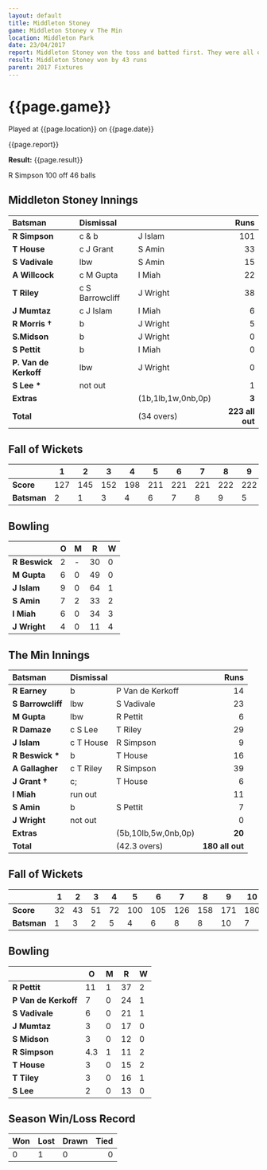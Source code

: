 ```yaml
---
layout: default
title: Middleton Stoney
game: Middleton Stoney v The Min
location: Middleton Park
date: 23/04/2017
report: Middleton Stoney won the toss and batted first. They were all out for 223. The Min were 180 all out with 2.3 overs left.
result: Middleton Stoney won by 43 runs
parent: 2017 Fixtures
---
```


# {{page.game}}

Played at {{page.location}} on {{page.date}}

{{page.report}}

**Result:** {{page.result}}

R Simpson 100 off 46 balls

## Middleton Stoney Innings

| Batsman | Dismissal | | Runs |
|:---|:---|---|---:|
| **R Simpson** | c & b  | J Islam | 101 |
| **T House** | c J Grant | S Amin | 33 |
| **S Vadivale** | lbw | S Amin | 15 |
| **A Willcock** | c M Gupta | I Miah | 22 |
| **T Riley** | c S Barrowcliff | J Wright | 38 |
| **J Mumtaz** | c J Islam  | I Miah | 6 |
| **R Morris &dagger;** | b | J Wright | 5 |
| **S.Midson** | b | J Wright | 0 |
| **S Pettit** | b  | I Miah | 0 |
| **P. Van de Kerkoff** | lbw | J Wright | 0 |
| **S Lee &#42;** | not out |  | 1 |
| **Extras** | | (1b,1lb,1w,0nb,0p) | **3** |
| **Total** | | (34 overs) | **223 all out** |


## Fall of Wickets

| | **1** | **2** | **3** | **4** | **5** | **6** | **7** | **8** | **9** | **10** |
|---|---|---|---|---|---|---|---|---|---|---|
| **Score** | 127 | 145 | 152 | 198 | 211 | 221 | 221 | 222 | 222 | 223 |
| **Batsman** | 2 | 1 | 3 | 4 | 6 | 7 | 8 | 9 | 5 | 10 |

## Bowling

| | O   | M | R  | W |
|---|---|---|---|---|
| **R Beswick** | 2 | - | 30 | 0 |
| **M Gupta** | 6 | 0 | 49 | 0 |
| **J Islam** | 9 | 0 | 64 | 1 |
| **S Amin** | 7 | 2 | 33 | 2 |
| **I Miah** | 6 | 0 | 34 | 3 |
| **J Wright** | 4 | 0 | 11 | 4 |


## The Min Innings

| Batsman | Dismissal | | Runs |
|:---|:---|---|---:|
| **R Earney** | b | P Van de Kerkoff | 14 |
| **S Barrowcliff** | lbw | S Vadivale | 23 |
| **M Gupta** | lbw | R Pettit | 6 |
| **R Damaze** | c S Lee | T Riley | 29 |
| **J Islam** | c T House | R Simpson | 9 |
| **R Beswick &#42;** | b  | T House | 16 |
| **A Gallagher** | c T Riley | R Simpson | 39 |
| **J Grant &#8224;** | c; | T House | 6 |
| **I Miah** | run out |  | 11 |
| **S Amin** | b | S Pettit | 7 |
| **J Wright** | not out |  | 0 |
| **Extras** | | (5b,10lb,5w,0nb,0p) | **20** |
| **Total** | | (42.3 overs) | **180 all out** |

## Fall of Wickets

| | **1** | **2** | **3** | **4** | **5** | **6** | **7** | **8** | **9** | **10** |
|---|---|---|---|---|---|---|---|---|---|---|
| **Score** | 32 | 43 | 51 | 72 | 100 | 105 | 126 | 158 | 171 | 180 |
| **Batsman** | 1 | 3 | 2 | 5 | 4 | 6 | 8 | 8 | 10 | 7 |

## Bowling

| | O   | M | R  | W |
|---|---|---|---|---|
| **R Pettit** | 11 | 1 | 37 | 2 |
| **P Van de Kerkoff** | 7 | 0 | 24 | 1 |
| **S Vadivale** | 6 | 0 | 21 | 1 |
| **J Mumtaz** | 3 | 0 | 17 | 0 |
| **S Midson** | 3 | 0 | 12 | 0 |
| **R Simpson** | 4.3 | 1 | 11 | 2 |
| **T House** | 3 | 0 | 15 | 2 |
| **T Tiley** | 3 | 0 | 16 | 1 |
| **S Lee** | 2 | 0 | 13 | 0 |

## Season Win/Loss Record

| Won | Lost | Drawn | Tied |
|:---|:---|---|---:|
| 0 | 1 | 0 | 0 |
